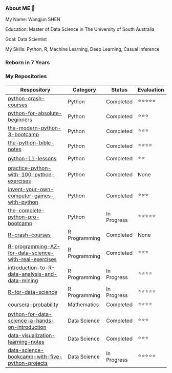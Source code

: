### About ME 👋

My Name: Wangjun SHEN

Education: Master of Data Science in The University of South Australia

Goal: Data Scientist

My Skills: Python, R, Machine Learning, Deep Learning, Casual Inference

### Reborn in 7 Years



### My Repositories

| Respository                                                  | Category      | Status      | Evaluation |
| ------------------------------------------------------------ | ------------- | ----------- | ---------- |
| [python-crash-courses](https://github.com/YeJiu97/python-crash-courses) | Python        | Completed   | ⭐⭐⭐⭐⭐      |
| [python-for-absolute-beginners](https://github.com/YeJiu97/python-for-absolute-beginners) | Python        | Completed   | ⭐⭐⭐        |
| [the-modern-python-3-bootcamp](https://github.com/YeJiu97/the-modern-python-3-bootcamp) | Python        | Completed   | ⭐⭐⭐        |
| [the-python-bible-notes](https://github.com/YeJiu97/the-python-bible-notes) | Python        | Completed   | ⭐⭐⭐⭐       |
| [python-11-lessons](https://github.com/YeJiu97/python-11-lessons) | Python        | Completed   | ⭐⭐         |
| [practice-python-with-100-python-exercises](https://github.com/YeJiu97/practice-python-with-100-python-exercises) | Python        | Completed   | None       |
| [invent-your-own-computer-games-with-python](https://github.com/YeJiu97/invent-your-own-computer-games-with-python) | Python        | Completed   | ⭐⭐⭐        |
| [the-complete-python-pro-bootcamp](https://github.com/YeJiu97/the-complete-python-pro-bootcamp) | Python        | In Progress | ⭐⭐⭐⭐⭐      |
| [R-crash-courses](https://github.com/YeJiu97/R-crash-courses) | R Programming | Completed   | None       |
| [R-programming-AZ-for-data-science-with-real-exercises](https://github.com/YeJiu97/R-programming-AZ-for-data-science-with-real-exercises) | R Programming | Completed   | ⭐⭐⭐        |
| [introduction-to-R-data-analysis-and-data-mining](https://github.com/YeJiu97/introduction-to-R-data-analysis-and-data-mining) | R Programming | In Progress | ⭐⭐⭐⭐       |
| [R-for-data-science](https://github.com/YeJiu97/R-for-data-science) | R Programming | In Progress | ⭐⭐⭐⭐⭐      |
| [coursera-probability](https://github.com/YeJiu97/coursera-probability) | Mathematics   | Completed   | ⭐⭐⭐⭐       |
| [python-for-data-science-a-hands-on-introduction](https://github.com/YeJiu97/python-for-data-science-a-hands-on-introduction) | Data Science  | Completed   | ⭐⭐⭐        |
| [data-visualization-learning-notes](https://github.com/YeJiu97/data-visualization-learning-notes) | Data Science  | Completed   | ⭐⭐⭐        |
| [data-science-bookcamp-with-five-python-projects](https://github.com/YeJiu97/data-science-bookcamp-with-five-python-projects) | Data Science  | In Progress | ⭐⭐⭐⭐⭐      |

<!--
**YeJiu97/YeJiu97** is a ✨ _special_ ✨ repository because its `README.md` (this file) appears on your GitHub profile.

Here are some ideas to get you started:

- 🔭 I’m currently working on ...
- 🌱 I’m currently learning ...
- 👯 I’m looking to collaborate on ...
- 🤔 I’m looking for help with ...
- 💬 Ask me about ...
- 📫 How to reach me: ...
- 😄 Pronouns: ...
- ⚡ Fun fact: ...
-->
